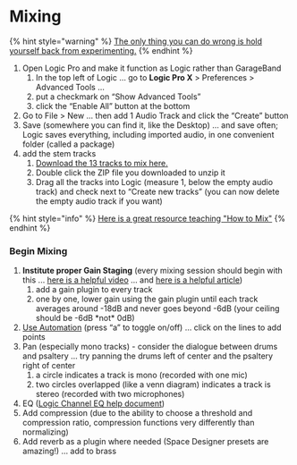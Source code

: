 # Mixing

{% hint style="warning" %}
[The only thing you can do wrong is hold yourself back from experimenting.](https://www.landr.com/en/how-to-mix)
{% endhint %}

1. Open Logic Pro and make it function as Logic rather than GarageBand
   1. In the top left of Logic … go to **Logic Pro X** &gt; Preferences &gt; Advanced Tools …
   2. put a checkmark on “Show Advanced Tools”
   3. click the “Enable All” button at the bottom
2. Go to File &gt; New … then add 1 Audio Track and click the “Create” button
3. Save \(somewhere you can find it, like the Desktop\) … and save often; Logic saves everything, including imported audio, in one convenient folder \(called a package\)
4. add the stem tracks
   1. [Download the 13 tracks to mix here.](https://baylor.box.com/shared/static/vsv0r2qy3iteulvnp2us93hrsfn8obm5.zip)
   2. Double click the ZIP file you downloaded to unzip it
   3. Drag all the tracks into Logic \(measure 1, below the empty audio track\) and check next to “Create new tracks” \(you can now delete the empty audio track if you want\)

{% hint style="info" %}
[Here is a great resource teaching "How to Mix"](https://www.landr.com/en/how-to-mix/)
{% endhint %}

### Begin Mixing

1. **Institute proper Gain Staging** \(every mixing session should begin with this ... [here is a helpful video](https://www.youtube.com/watch?time_continue=8&v=UvclmTMmGv0) ... and [here is a helpful article](https://www.soundonsound.com/techniques/gain-staging-your-daw-software)\)
   1. add a gain plugin to every track
   2. one by one, lower gain using the gain plugin until each track averages around -18dB and never goes beyond -6dB \(your ceiling should be -6dB \*not\* 0dB\)
2. [Use Automation](https://support.apple.com/kb/PH24489?locale=en_US&viewlocale=en_US) \(press “a” to toggle on/off\) … click on the lines to add points
3. Pan \(especially mono tracks\) - consider the dialogue between drums and psaltery … try    panning the drums left of center and the psaltery right of center
   1. a circle indicates a track is mono \(recorded with one mic\)
   2. two circles overlapped \(like a venn diagram\) indicates a track is stereo \(recorded with two microphones\)
4. EQ \([Logic Channel EQ help document](https://support.apple.com/kb/PH27553?locale=en_US&viewlocale=en_US)\)
5. Add compression \(due to the ability to choose a threshold and compression ratio, compression functions very differently than normalizing\)
6. Add reverb as a plugin where needed \(Space Designer presets are amazing!\) … add to brass

